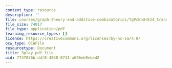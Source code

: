 ```yaml
---
content_type: resource
description: ''
file: courses/graph-theory-and-additive-combinatorics/TgPcNnUrE24_transcript.pdf
file_size: 74017
file_type: application/pdf
learning_resource_types: []
license: https://creativecommons.org/licenses/by-nc-sa/4.0/
ocw_type: OCWFile
resourcetype: Document
title: 3play pdf file
uid: 7747036b-ddf0-4868-8741-a696eb9ebed2
---
```

